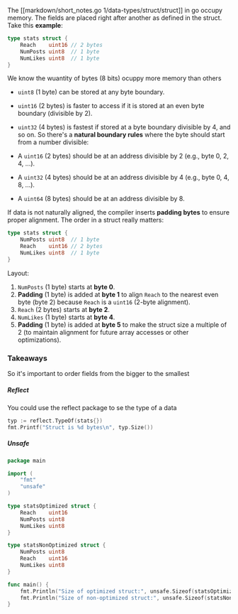 The [[markdown/short_notes.go 1/data-types/struct/struct]] in go occupy memory. The fields are placed right after another as defined in the struct.
Take this **example**:
```go
type stats struct {
	Reach    uint16 // 2 bytes
	NumPosts uint8  // 1 byte
	NumLikes uint8  // 1 byte
}
```
We know the wuantity of bytes (8 bits) ocuppy more memory than others
- `uint8` (1 byte) can be stored at any byte boundary.
- `uint16` (2 bytes) is faster to access if it is stored at an even byte boundary (divisible by 2).
- `uint32` (4 bytes) is fastest if stored at a byte boundary divisible by 4, and so on.
So there's a **natural boundary rules** where the byte should start from a number divisible:

- A `uint16` (2 bytes) should be at an address divisible by 2 (e.g., byte 0, 2, 4, ...).
- A `uint32` (4 bytes) should be at an address divisible by 4 (e.g., byte 0, 4, 8, ...).
- A `uint64` (8 bytes) should be at an address divisible by 8.

If data is not naturally aligned, the compiler inserts **padding bytes** to ensure proper alignment. 
The order in a struct really matters:
```go
type stats struct {
	NumPosts uint8  // 1 byte
	Reach    uint16 // 2 bytes
	NumLikes uint8  // 1 byte
}
```
Layout:

1. `NumPosts` (1 byte) starts at **byte 0**.
2. **Padding** (1 byte) is added at **byte 1** to align `Reach` to the nearest even byte (byte 2) because `Reach` is a `uint16` (2-byte alignment).
3. `Reach` (2 bytes) starts at **byte 2**.
4. `NumLikes` (1 byte) starts at **byte 4**.
5. **Padding** (1 byte) is added at **byte 5** to make the struct size a multiple of 2 (to maintain alignment for future array accesses or other optimizations).

### Takeaways
So it's important to order fields from the bigger to the smallest
##### Reflect
You could use the reflect package to se the type of a data
```go
typ := reflect.TypeOf(stats{})
fmt.Printf("Struct is %d bytes\n", typ.Size())
```
##### Unsafe

```go
package main

import (
	"fmt"
	"unsafe"
)

type statsOptimized struct {
	Reach    uint16
	NumPosts uint8
	NumLikes uint8
}

type statsNonOptimized struct {
	NumPosts uint8
	Reach    uint16
	NumLikes uint8
}

func main() {
	fmt.Println("Size of optimized struct:", unsafe.Sizeof(statsOptimized{}))    // 4 bytes
	fmt.Println("Size of non-optimized struct:", unsafe.Sizeof(statsNonOptimized{})) // 6 bytes
}

```